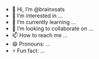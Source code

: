 - 👋 Hi, I’m @brainxsats
- 👀 I’m interested in ...
- 🌱 I’m currently learning ...
- 💞️ I’m looking to collaborate on ...
- 📫 How to reach me ...
- 😄 Pronouns: ...
- ⚡ Fun fact: ...

<!---
brainxsats/brainxsats is a ✨ special ✨ repository because its `README.md` (this file) appears on your GitHub profile.
You can click the Preview link to take a look at your changes.
--->
